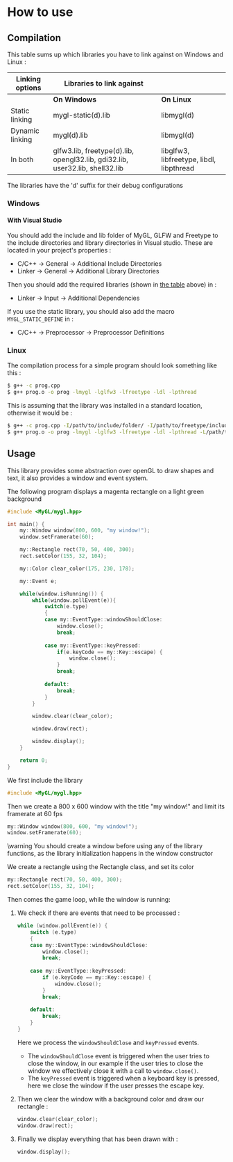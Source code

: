 # How to use

## Compilation

This table sums up which libraries you have to link against on Windows and Linux :

|  Linking options |  Libraries to link against                                                                                               ||
|------------------|-------------------------------------------------------------------------------|-------------------------------------------|
|                  |  **On Windows**                                                               |  **On Linux**                             |
|  Static linking  |  mygl-static(d).lib                                                           |  libmygl(d)                               |
|  Dynamic linking |  mygl(d).lib                                                                  |  libmygl(d)                               |
|  In both         |  glfw3.lib, freetype(d).lib, opengl32.lib, gdi32.lib, user32.lib, shell32.lib |  libglfw3, libfreetype, libdl, libpthread |

The libraries have the 'd' suffix for their debug configurations

### Windows

#### With Visual Studio

You should add the include and lib folder of MyGL, GLFW and Freetype to the
include directories and library directories in Visual studio. These are located
in your project's properties : 

* C/C++ -> General -> Additional Include Directories
* Linker -> General -> Additional Library Directories

Then you should add the required libraries (shown in [the table](#Compilation) above) in :

* Linker -> Input -> Additional Dependencies

If you use the static library, you should also add the macro `MYGL_STATIC_DEFINE` 
in :

* C/C++ -> Preprocessor -> Preprocessor Definitions

### Linux

The compilation process for a simple program should look something like this :

```bash
$ g++ -c prog.cpp
$ g++ prog.o -o prog -lmygl -lglfw3 -lfreetype -ldl -lpthread
```

This is assuming that the library was installed in a standard location, otherwise
it would be :

```bash
$ g++ -c prog.cpp -I/path/to/include/folder/ -I/path/to/freetype/include/folder/ -I/path/to/glfw/include/folder/
$ g++ prog.o -o prog -lmygl -lglfw3 -lfreetype -ldl -lpthread -L/path/to/lib/folder/
```

## Usage

This library provides some abstraction over openGL to draw shapes and text, it
also provides a window and event system.

The following program displays a magenta rectangle on a light green background

```cpp
#include <MyGL/mygl.hpp>

int main() {
    my::Window window(800, 600, "my window!");
    window.setFramerate(60);

    my::Rectangle rect(70, 50, 400, 300);
    rect.setColor(155, 32, 104);

    my::Color clear_color(175, 230, 178);

    my::Event e;

    while(window.isRunning()) {
        while(window.pollEvent(e)){
            switch(e.type)
            {
            case my::EventType::windowShouldClose:
                window.close();
                break;
                
            case my::EventType::keyPressed:
                if(e.keyCode == my::Key::escape) {
                    window.close();
                }
                break;
            
            default:
                break;
            }
        }

        window.clear(clear_color);

        window.draw(rect);

        window.display();
    }

    return 0;
}
```

We first include the library
```cpp
#include <MyGL/mygl.hpp>
```

Then we create a 800 x 600 window with the title "my window!" and limit its 
framerate at 60 fps
```cpp
my::Window window(800, 600, "my window!");
window.setFramerate(60);
```

\warning You should create a window before using any of the library functions, as the library initialization happens in the window constructor


We create a rectangle using the Rectangle class, and set its color
```cpp
my::Rectangle rect(70, 50, 400, 300);
rect.setColor(155, 32, 104);
```

Then comes the game loop, while the window is running:

1. We check if there are events that need to be processed :
   ```cpp
   while (window.pollEvent(e)) {
       switch (e.type)
       {
       case my::EventType::windowShouldClose:
           window.close();
           break;
           
       case my::EventType::keyPressed:
           if (e.keyCode == my::Key::escape) {
               window.close();
           }
           break;
        
       default:
           break;
       }
   }
   ```
   Here we process the `windowShouldClose` and `keyPressed` events.
   - The `windowShouldClose` event is triggered when the user tries to close the
   window, in our example if the user tries to close the window we effectively
   close it with a call to `window.close()`.
   - The `keyPressed` event is triggered when a keyboard key is pressed, here we
   close the window if the user presses the escape key.

2. Then we clear the window with a background color and draw our rectangle :
   ```cpp
   window.clear(clear_color);
   window.draw(rect);
   ```

3. Finally we display everything that has been drawn with :
   ```cpp
   window.display();
   ```
